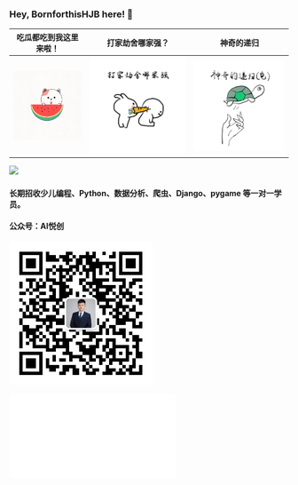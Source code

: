 ### Hey, BornforthisHJB here! 👋

|吃瓜都吃到我这里来啦！|打家劫舍哪家强？|神奇的递归|
|---|---|---|
|<img src="https://github.com/AndersonHJB/AndersonHJB/raw/main/README.assets/giphy.gif" />|<img src="https://github.com/AndersonHJB/AndersonHJB/raw/main/README.assets/UBO8Vx.png" />|<img src="https://github.com/AndersonHJB/AndersonHJB/raw/main/README.assets/UBOtPO.png" />|

![](https://github-readme-stats.vercel.app/api?username=AndersonHJB)

#### 长期招收少儿编程、Python、数据分析、爬虫、Django、pygame 等一对一学员。



<!--START_SECTION:waka-->

<!--END_SECTION:waka-->



#### 公众号：AI悦创

![公众号：AI悦创](https://github.com/AndersonHJB/AndersonHJB/raw/main/README.assets/20210611150938921.jpg)

<iframe src="//player.bilibili.com/player.html?aid=466647546&bvid=BV1HL411K7YV&cid=511802168&page=1" scrolling="no" border="0" frameborder="no" framespacing="0" allowfullscreen="true"> </iframe>
